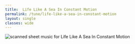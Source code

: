 ```yaml
---
title:  Life Like A Sea In Constant Motion
permalink: /tune/life-like-a-sea-in-constant-motion
layout: single
classes: wide
---
```


<img src="/tune/scan/life-like-a-sea-in-constant-motion.jpg" alt="scanned sheet music for Life Like A Sea In Constant Motion">

